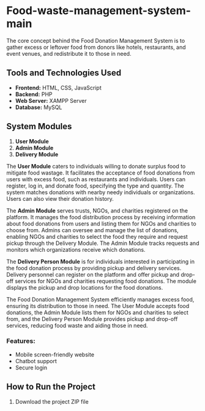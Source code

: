# Food-waste-management-system-main


The core concept behind the Food Donation Management System is to gather excess or leftover food from donors like hotels, restaurants, and event venues, and redistribute it to those in need.

## Tools and Technologies Used
- **Frontend:** HTML, CSS, JavaScript
- **Backend:** PHP
- **Web Server:** XAMPP Server
- **Database:** MySQL

## System Modules
1. **User Module**
2. **Admin Module**
3. **Delivery Module**

The **User Module** caters to individuals willing to donate surplus food to mitigate food wastage. It facilitates the acceptance of food donations from users with excess food, such as restaurants and individuals. Users can register, log in, and donate food, specifying the type and quantity. The system matches donations with nearby needy individuals or organizations. Users can also view their donation history.

The **Admin Module** serves trusts, NGOs, and charities registered on the platform. It manages the food distribution process by receiving information about food donations from users and listing them for NGOs and charities to choose from. Admins can oversee and manage the list of donations, enabling NGOs and charities to select the food they require and request pickup through the Delivery Module. The Admin Module tracks requests and monitors which organizations receive which donations.

The **Delivery Person Module** is for individuals interested in participating in the food donation process by providing pickup and delivery services. Delivery personnel can register on the platform and offer pickup and drop-off services for NGOs and charities requesting food donations. The module displays the pickup and drop locations for the food donations.

The Food Donation Management System efficiently manages excess food, ensuring its distribution to those in need. The User Module accepts food donations, the Admin Module lists them for NGOs and charities to select from, and the Delivery Person Module provides pickup and drop-off services, reducing food waste and aiding those in need.

### Features:
- Mobile screen-friendly website
- Chatbot support
- Secure login

## How to Run the Project
1. Download the project ZIP file


